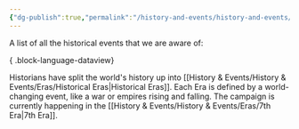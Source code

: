 ```yaml
---
{"dg-publish":true,"permalink":"/history-and-events/history-and-events/history-and-events/","hideInGraph":true,"updated":"2025-08-10T13:26:36.854+01:00"}
---
```


A list of all the historical events that we are aware of:

{ .block-language-dataview}

Historians have split the world's history up into [[History & Events/History & Events/Eras/Historical Eras\|Historical Eras]]. Each Era is defined by a world-changing event, like a war or empires rising and falling. The campaign is currently happening in the [[History & Events/History & Events/Eras/7th Era\|7th Era]].
